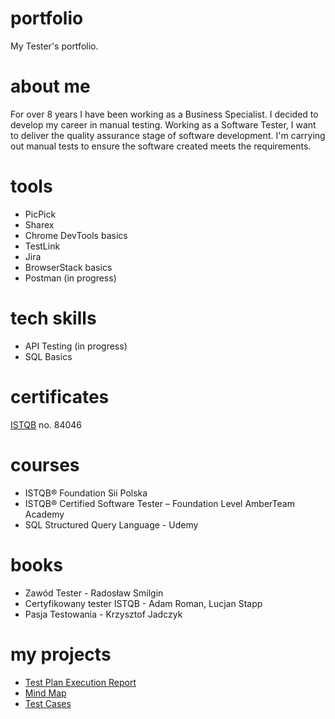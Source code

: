# portfolio
My Tester's portfolio.
# about me
For over 8 years I have been working as a Business Specialist. I decided to develop my career in manual testing. Working as a Software Tester, I want to deliver the quality assurance stage of software development. I'm carrying out manual tests to ensure the software created meets the requirements.
# tools
* PicPick
* Sharex
* Chrome DevTools basics
* TestLink
* Jira
* BrowserStack basics
* Postman (in progress)
# tech skills
* API Testing  (in progress)
* SQL Basics
# certificates
[ISTQB](https://www.gasq.org/en/certification/check-a-certificate.html) no. 84046
# courses
* ISTQB® Foundation Sii Polska
* ISTQB® Certified Software Tester – Foundation Level AmberTeam Academy
* SQL Structured Query Language - Udemy
# books
* Zawód Tester - Radosław Smilgin
* Certyfikowany tester ISTQB -  Adam Roman, Lucjan Stapp
* Pasja Testowania - Krzysztof Jadczyk
# my projects
* [Test Plan Execution Report](https://drive.google.com/file/d/1Q8JB51fQ1IZduotx_T_D94LCZeyrbiLN/view?usp=sharing)
* [Mind Map](https://drive.google.com/file/d/1CxvyY9mUxGZ8d1AY4g1GIJI1nhRq-FOs/view?usp=sharing)
* [Test Cases](https://drive.google.com/file/d/1hFHjrtC8OizJySujW_cFY1pL3xnroGVo/view?usp=sharing)
